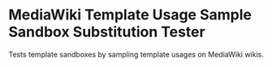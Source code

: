 # MediaWiki Template Usage Sample Sandbox Substitution Tester
Tests template sandboxes by sampling template usages on MediaWiki wikis.
